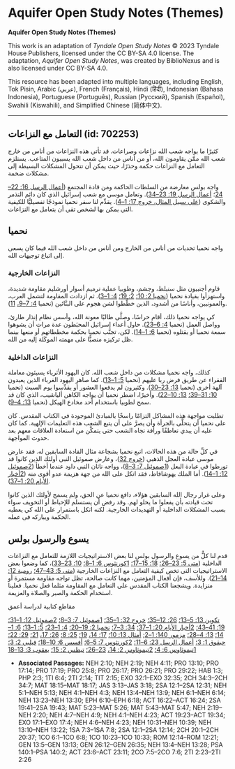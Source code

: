 # Aquifer Open Study Notes (Themes)

**Aquifer Open Study Notes (Themes)**

This work is an adaptation of *Tyndale Open Study Notes* © 2023 Tyndale House Publishers, licensed under the CC BY\-SA 4\.0 license. The adaptation, *Aquifer Open Study Notes*, was created by BiblioNexus and is also licensed under CC BY\-SA 4\.0\.

This resource has been adapted into multiple languages, including English, Tok Pisin, Arabic (عربي), French (Français), Hindi (हिंदी), Indonesian (Bahasa Indonesia), Portuguese (Português), Russian (Русский), Spanish (Español), Swahili (Kiswahili), and Simplified Chinese (简体中文).



--------------------------------

## التعامل مع النزاعات (id: 702253)

كثيرًا ما يواجه شعب الله نزاعات وصراعات. قد تأتي هذه النزاعات من أناس من خارج شعب الله ممَّن يقاومون الله، أو من أناس من داخل شعب الله يسببون المتاعب. يستلزم التعامل مع النزاعات حكمة وحذرًا، حيث يمكن أن تتحول المشكلات البسيطة إلى مشكلات ضخمة.

واجه بولس معارضة من السلطات الحاكمة ومن قادة المجتمع ([أعمال الرسل 16: 22–24](https://ref.ly/Acts16:22-Acts16:24)؛ [أعمال الرسل 19: 23–34](https://ref.ly/Acts19:23-Acts19:34)). وتعامل موسى مع شعب إسرائيل الذي كان دائم التذمر والشكوى ([على سبيل المثال، خروج 17: 1–4](https://ref.ly/Exod17:1-Exod17:4)). يقدِّم لنا سفر نحميا نموذجًا تفصيليًّا للكيفية التي يمكن بها لشخص تقي أن يتعامل مع النزاعات.

نحميا
-----

واجه نحميا تحديات من أناس من الخارج ومن أناس من داخل شعب الله فيما كان يسعى إلى اتباع توجيهات الله.

### النزاعات الخارجية

قاوم أجنبيون مثل سنبلط، وجشم، وطوبيا عملية ترميم أسوار أورشليم مقاومة شديدة، واستهزأوا بقيادة نحميا ([نحميا 2: 10؛](https://ref.ly/Neh2:10) [2: 19؛](https://ref.ly/Neh2:19) [4: 1–3](https://ref.ly/Neh4:1-Neh4:3)). ثم ازدادت المقاومة لتشمل العرب، والعمونيين، وأناسًا من أشدود، الذين خطَّطوا لشن هجوم على البنَّائين (نحميا [4: 7–9،](https://ref.ly/Neh4:7-Neh4:9) [11](https://ref.ly/Neh4:11)).

كي يواجه نحميا ذلك، أقام حراسًا، وصلَّى طالبًا معونة الله، وأسس نظام إنذار طارئ، وواصل العمل (نحميا [4: 6–23](https://ref.ly/Neh4:6-Neh4:23)). حاول أعداء إسرائيل المحبَطون عدة مرات أن يشوهوا سمعة نحميا أو يقتلوه (نحميا [6: 1–14](https://ref.ly/Neh6:1-Neh6:14)). لكن، تجنَّب نحميا بحكمة مخططاتهم أو منعها بينما ظل تركيزه منصبًّا على مهمته الموكَلة إليه من الله.

### النزاعات الداخلية

كذلك، واجه نحميا مشكلات من داخل شعب الله. كان اليهود الأثرياء يسيئون معاملة الفقراء عن طريق فرض ربا عليهم (نحميا [5: 1–13](https://ref.ly/Neh5:1-Neh5:13)). كما صاهر اليهود الغرباء الذين يعبدون آلهة أخرى (نحميا [13: 23–30](https://ref.ly/Neh13:23-Neh13:30)). وكثيرون لم يدفعوا العشور أو يقدِّسوا يوم السبت (نحميا [10: 31–39؛](https://ref.ly/Neh10:31-Neh10:39) [13: 10–22](https://ref.ly/Neh13:10-Neh13:22)). وأخيرًا، اضطر نحميا أن يواجه الكاهن ألياشيب، الذي كان قد سمح لطوبيا باستخدام أحد مخادع الهيكل (نحميا [13: 4–9](https://ref.ly/Neh13:4-Neh13:9)).

تطلبت مواجهة هذه المشاكل التزامًا راسخًا بالمبادئ الموجودة في الكتاب المقدس. كان على نحميا أن يتحلَّى بالجرأة وأن يصرَّ على أن يتبع الشعب هذه التعليمات الإلهية. كما كان عليه أن يبدي تعاطفًا ورأفة تجاه الشعب حتى يتمكَّن من استعادة العلاقات معهم بعد حدوث المواجهة.

في كلِّ حالة من هذه الحالات، اتبع نحميا بشجاعة مثال القادة السابقين له. فقد عارض موسى عبادة العجل الذهبي ([خروج 32](https://ref.ly/Exod32:1-Exod32:35))، وعارض صموئيل النبي أولئك الذين كانوا قد تورطوا في عبادة البعل ([1صموئيل 7: 3–8](https://ref.ly/1Sam7:3-1Sam7:8))، وواجه ناثان النبي داود عندما أخطأ ([2صموئيل 12: 1–14](https://ref.ly/2Sam12:1-2Sam12:14)). أما الملك يهوشافاط، فقد اتكل على الله من جهة هزيمة عدو أقوى منه ([2أخبار الأيام 20: 1–37](https://ref.ly/2Chr20:1-2Chr20:37)).

وعلى غرار رجال الله السابقين هؤلاء، دافع نحميا عن الحق، ولم يسمح لأولئك الذين كانوا تحت قيادته بأن يفعلوا ما يحلو لهم. وقد رفض أن يستسلم للإحباط أو التخويف سواء بسبب المشكلات الداخلية أو التهديدات الخارجية. لكنه اتكل باستمرار على الله كي يعطيه الحكمة ويباركه فى عمله.

يسوع والرسول بولس
-----------------

قدم لنا كلٌّ من يسوع والرسول بولس لنا بعض الاستراتيجيات اللازمة للتعامل مع النزاعات الداخلية ([متى 5: 23–26؛](https://ref.ly/Matt5:23-Matt5:26) [18: 15–17؛](https://ref.ly/Matt18:15-Matt18:17) [1كورنثوس 6: 1–8؛](https://ref.ly/1Cor6:1-1Cor6:8) [10: 23–33](https://ref.ly/1Cor10:23-1Cor10:33))، كما وضعوا بعض الاستراتيجيات التي تخص كيفية التعامل مع النزاعات الخارجية ([متى 5: 43–47؛](https://ref.ly/Matt5:43-Matt5:47) [رومية 12: 14–21](https://ref.ly/Rom12:14-Rom12:21)). وللأسف، فإن أفعال المؤمنين، مهما كانت صالحة، تظل تواجه مقاومة مستمرة أو متزايدة. ويشجعنا الكتاب المقدس على التعامل مع المقاومة مثلما فعل نحميا. فعلينا استخدام الحكمة والصبر والصلاة والعزيمة.

مقاطع كتابية لدراسة أعمق

[تكوين 13: 5–13؛](https://ref.ly/Gen13:5-Gen13:13) [26: 12–35؛](https://ref.ly/Gen26:12-Gen26:35) [خروج 32: 1–35؛](https://ref.ly/Exod32:1-Exod32:35) [1صموئيل 7: 3–8؛](https://ref.ly/1Sam7:3-1Sam7:8) [2صموئيل 12: 1–31؛](https://ref.ly/2Sam12:1-2Sam12:31) [19: 41–43؛](https://ref.ly/2Sam19:41-2Sam19:43) [2أخبار الأيام 20: 1–37؛](https://ref.ly/2Chr20:1-2Chr20:37) [34: 3–7؛](https://ref.ly/2Chr34:3-2Chr34:7) [نحميا 2: 19–20؛](https://ref.ly/Neh2:19-Neh2:20) [4: 1–23؛](https://ref.ly/Neh4:1-Neh4:23) [5: 1–13؛](https://ref.ly/Neh5:1-Neh5:13) [6: 1–14؛](https://ref.ly/Neh6:1-Neh6:14) [13: 4–28؛](https://ref.ly/Neh13:4-Neh13:28) [مزمور 140: 1–2](https://ref.ly/Ps140:1-Ps140:2); [أمثال 13: 10؛](https://ref.ly/Prov13:10) [17: 14،](https://ref.ly/Prov17:14) [19؛](https://ref.ly/Prov17:19) [25: 8؛](https://ref.ly/Prov25:8) [26: 17،](https://ref.ly/Prov26:17) [21؛](https://ref.ly/Prov26:21) [29: 22؛](https://ref.ly/Prov29:22) [حبقوق 1: 3؛](https://ref.ly/Hab1:3) [أعمال الرسل 23: 6–11؛](https://ref.ly/Acts23:6-Acts23:11) [2كورنثوس 7: 5–6؛](https://ref.ly/2Cor7:5-2Cor7:6) [أفسس 6: 10–18؛](https://ref.ly/Eph6:10-Eph6:18) [فيلبي 2: 3؛](https://ref.ly/Phil2:3) [1تيموثاوس 6: 4؛](https://ref.ly/1Tim6:4) [2تيموثاوس 2: 14،](https://ref.ly/2Tim2:14) [23–26؛](https://ref.ly/2Tim2:23-2Tim2:26) [تيطس 2: 15؛](https://ref.ly/Titus2:15) [يعقوب 3: 13–18](https://ref.ly/Jas3:13-Jas3:18)

* **Associated Passages:** NEH 2:10; NEH 2:19; NEH 4:11; PRO 13:10; PRO 17:14; PRO 17:19; PRO 25:8; PRO 26:17; PRO 26:21; PRO 29:22; HAB 1:3; PHP 2:3; 1TI 6:4; 2TI 2:14; TIT 2:15; EXO 32:1–EXO 32:35; 2CH 34:3–2CH 34:7; MAT 18:15–MAT 18:17; JAS 3:13–JAS 3:18; 2SA 12:1–2SA 12:31; NEH 5:1–NEH 5:13; NEH 4:1–NEH 4:3; NEH 13:4–NEH 13:9; NEH 6:1–NEH 6:14; NEH 13:23–NEH 13:30; EPH 6:10–EPH 6:18; ACT 16:22–ACT 16:24; 2SA 19:41–2SA 19:43; MAT 5:23–MAT 5:26; MAT 5:43–MAT 5:47; NEH 2:19–NEH 2:20; NEH 4:7–NEH 4:9; NEH 4:1–NEH 4:23; ACT 19:23–ACT 19:34; EXO 17:1–EXO 17:4; NEH 4:6–NEH 4:23; NEH 10:31–NEH 10:39; NEH 13:10–NEH 13:22; 1SA 7:3–1SA 7:8; 2SA 12:1–2SA 12:14; 2CH 20:1–2CH 20:37; 1CO 6:1–1CO 6:8; 1CO 10:23–1CO 10:33; ROM 12:14–ROM 12:21; GEN 13:5–GEN 13:13; GEN 26:12–GEN 26:35; NEH 13:4–NEH 13:28; PSA 140:1–PSA 140:2; ACT 23:6–ACT 23:11; 2CO 7:5–2CO 7:6; 2TI 2:23–2TI 2:26

